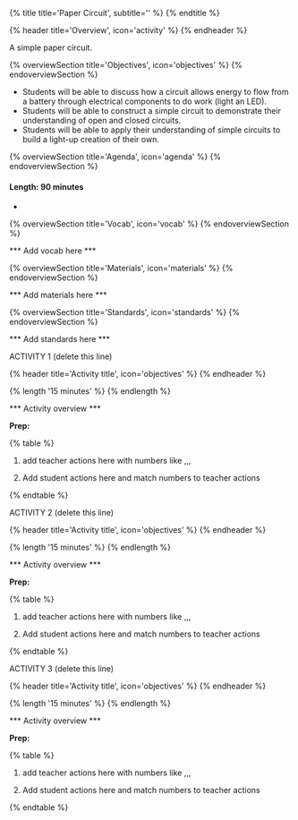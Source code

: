 {% title title='Paper Circuit', subtitle='' %}
{% endtitle %}

{% header title='Overview', icon='activity' %}
{% endheader %}

A simple paper circuit.

{% overviewSection title='Objectives', icon='objectives' %}
{% endoverviewSection %}

- Students will be able to discuss how a circuit allows energy to flow from a battery through electrical components to do work (light an LED). 
- Students will be able to construct a simple circuit to demonstrate their understanding of open and closed circuits.
- Students will be able to apply their understanding of simple circuits to build a light-up creation of their own. 

{% overviewSection title='Agenda', icon='agenda' %}
{% endoverviewSection %}

#### Length: 90 minutes

- 

{% overviewSection title='Vocab', icon='vocab' %}
{% endoverviewSection %}

*** Add vocab here ***

{% overviewSection title='Materials', icon='materials' %}
{% endoverviewSection %}

*** Add materials here ***

{% overviewSection title='Standards', icon='standards' %}
{% endoverviewSection %}

*** Add standards here ***

ACTIVITY 1 (delete this line)

{% header title='Activity title', icon='objectives' %}
{% endheader %}

{% length '15 minutes' %}
{% endlength %}

*** Activity overview ***

**Prep:**

{% table %}

1) add teacher actions here with numbers like
,,,

1) Add student actions here and match numbers to teacher actions

{% endtable %}

ACTIVITY 2 (delete this line)

{% header title='Activity title', icon='objectives' %}
{% endheader %}

{% length '15 minutes' %}
{% endlength %}

*** Activity overview ***

**Prep:**

{% table %}

1) add teacher actions here with numbers like
,,,

1) Add student actions here and match numbers to teacher actions

{% endtable %}

ACTIVITY 3 (delete this line)

{% header title='Activity title', icon='objectives' %}
{% endheader %}

{% length '15 minutes' %}
{% endlength %}

*** Activity overview ***

**Prep:**

{% table %}

1) add teacher actions here with numbers like
,,,

1) Add student actions here and match numbers to teacher actions

{% endtable %}
